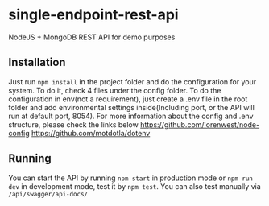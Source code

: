 # single-endpoint-rest-api
NodeJS + MongoDB REST API for demo purposes

## Installation
Just run `npm install` in the project folder and do the configuration for your system. To do it, check 4 files under the config folder. To do the configuration in env(not a requirement), just create a .env file in the root folder and add environmental settings inside(Including port, or the API will run at default port, 8054). For more information about the config and .env structure, please check the links below
https://github.com/lorenwest/node-config
https://github.com/motdotla/dotenv

## Running
You can start the API by running `npm start` in production mode or `npm run dev` in development mode, test it by `npm test`. You can also test manually via
`/api/swagger/api-docs/`
